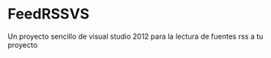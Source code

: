 FeedRSSVS
==========

Un proyecto sencillo de visual studio 2012 para la lectura de fuentes rss a tu proyecto
